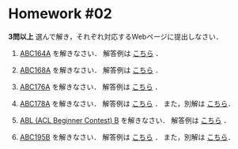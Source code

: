 # Homework #02

**3問以上**  選んで解き，それぞれ対応するWebページに提出しなさい．

1. [ABC164A](https://atcoder.jp/contests/abc164/tasks/abc164_a) を解きなさい．
解答例は [こちら](https://github.com/fumiyanll23/PythonLearning/blob/main/02/src/ans/abc164_a.py) ．

1. [ABC168A](https://atcoder.jp/contests/abc168/tasks/abc168_a) を解きなさい．
解答例は [こちら](https://github.com/fumiyanll23/PythonLearning/blob/main/02/src/ans/abc168_a.py) ．

1. [ABC176A](https://atcoder.jp/contests/abc176/tasks/abc176_a) を解きなさい．
解答例は [こちら](https://github.com/fumiyanll23/PythonLearning/blob/main/02/src/ans/abc176_a.py) ．

1. [ABC178A](https://atcoder.jp/contests/abc178/tasks/abc178_a) を解きなさい．
解答例は [こちら](https://github.com/fumiyanll23/PythonLearning/blob/main/02/src/ans/abc178_a.py) ．
また，別解は [こちら](https://github.com/fumiyanll23/PythonLearning/blob/main/02/src/ans/abc178_a_1.py)．

1. [ABL (ACL Beginner Contest) B](https://atcoder.jp/contests/abl/tasks/abl_b) を解きなさい．
解答例は [こちら](https://github.com/fumiyanll23/PythonLearning/blob/main/02/src/ans/abl_b.py) ．

1. [ABC195B](https://atcoder.jp/contests/abc195/tasks/abc195_b) を解きなさい．
解答例は [こちら](https://github.com/fumiyanll23/PythonLearning/blob/main/02/abc195_b.py) ．
また，別解は [こちら](https://github.com/fumiyanll23/PythonLearning/blob/main/02/src/ans/abc195_b_1.py)．
